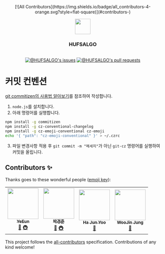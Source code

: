 <div align="center">
<!-- ALL-CONTRIBUTORS-BADGE:START - Do not remove or modify this section -->
[![All Contributors](https://img.shields.io/badge/all_contributors-4-orange.svg?style=flat-square)](#contributors-)
<!-- ALL-CONTRIBUTORS-BADGE:END -->

<img src="https://user-images.githubusercontent.com/60145951/158914541-46bae0c2-28f7-46d7-80f4-6a7cb3e15579.png" width=50><br>

<h3>HUFSALGO</h3><br>

<a href="https://github.com/hufslion10th/HUFSALGO/issues">
<img src="https://img.shields.io/github/issues/hufslion10th/HUFSALGO?color=0088ff&style=for-the-badge&logo=github" alt="@HUFSALGO's issues"/></a>
<a href="https://github.com/hufslion10th/HUFSALGO/pulls">
<img src="https://img.shields.io/github/issues-pr/hufslion10th/HUFSALGO?color=0088ff&style=for-the-badge&logo=github" alt="@HUFSALGO's pull requests"/></a>

</div>

# 커밋 컨벤션

[git commitizen의 사용법 알아보기](https://blog.dnd.ac/github-commitzen-template/)를 참조하여 작성합니다.

1. `node.js`를 설치합니다.
2. 아래 명령어를 실행합니다.

```sh
npm install -g commitizen
npm install -g cz-conventional-changelog
npm install -g cz-emoji-conventional cz-emoji
echo '{ "path": "cz-emoji-conventional" }' > ~/.czrc
```

3. 파일 변경사항 적용 후 `git commit -m "메세지"`가 아닌 `git-cz` 명령어를 실행하여 커밋을 올립니다.

## Contributors ✨

Thanks goes to these wonderful people ([emoji key](https://allcontributors.org/docs/en/emoji-key)):

<!-- ALL-CONTRIBUTORS-LIST:START - Do not remove or modify this section -->
<!-- prettier-ignore-start -->
<!-- markdownlint-disable -->
<table>
  <tr>
    <td align="center"><a href="https://github.com/4923"><img src="https://avatars.githubusercontent.com/u/60145951?v=4?s=100" width="100px;" alt=""/><br /><sub><b>YeEun</b></sub></a><br /><a href="https://github.com/hufslion10th/HUFSALGO/commits?author=4923" title="Documentation">📖</a> <a href="#infra-4923" title="Infrastructure (Hosting, Build-Tools, etc)">🚇</a></td>
    <td align="center"><a href="https://parkjju.github.io/vue-TIL/"><img src="https://avatars.githubusercontent.com/u/75518683?v=4?s=100" width="100px;" alt=""/><br /><sub><b>박경준</b></sub></a><br /><a href="https://github.com/hufslion10th/HUFSALGO/commits?author=Parkjju" title="Documentation">📖</a> <a href="#infra-Parkjju" title="Infrastructure (Hosting, Build-Tools, etc)">🚇</a></td>
    <td align="center"><a href="https://linktr.ee/yookie1209"><img src="https://avatars.githubusercontent.com/u/58240677?v=4?s=100" width="100px;" alt=""/><br /><sub><b>Ha Jun Yoo</b></sub></a><br /><a href="https://github.com/hufslion10th/HUFSALGO/commits?author=HaJunYoo" title="Documentation">📖</a></td>
    <td align="center"><a href="https://github.com/wJJin"><img src="https://avatars.githubusercontent.com/u/81296203?v=4?s=100" width="100px;" alt=""/><br /><sub><b>WooJin Jung</b></sub></a><br /><a href="https://github.com/hufslion10th/HUFSALGO/commits?author=wJJin" title="Documentation">📖</a></td>
  </tr>
</table>

<!-- markdownlint-restore -->
<!-- prettier-ignore-end -->

<!-- ALL-CONTRIBUTORS-LIST:END -->

This project follows the [all-contributors](https://github.com/all-contributors/all-contributors) specification. Contributions of any kind welcome!